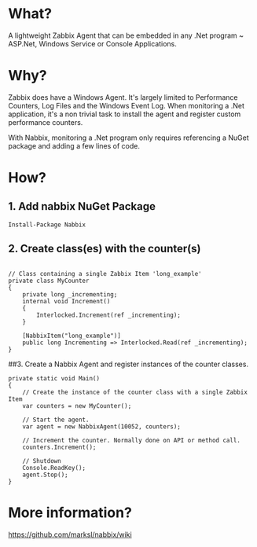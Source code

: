 # What?

A lightweight Zabbix Agent that can be embedded in any .Net program ~ ASP.Net, Windows Service or Console Applications.

# Why?

Zabbix does have a Windows Agent. It's largely limited to Performance Counters, Log Files and the Windows Event Log. When monitoring a .Net application, it's a non trivial task to install the agent and register custom performance counters. 

With Nabbix, monitoring a .Net program only requires referencing a NuGet package and adding a few lines of code.

# How?

## 1. Add nabbix NuGet Package

```
Install-Package Nabbix
```

## 2. Create class(es) with the counter(s)

```

// Class containing a single Zabbix Item 'long_example'
private class MyCounter
{
	private long _incrementing;
    internal void Increment()
	{
		Interlocked.Increment(ref _incrementing);
	}

	[NabbixItem("long_example")]
    public long Incrementing => Interlocked.Read(ref _incrementing);
}
```

##3. Create a Nabbix Agent and register instances of the counter classes.

```
private static void Main()
{
	// Create the instance of the counter class with a single Zabbix Item
    var counters = new MyCounter();
            
    // Start the agent.
    var agent = new NabbixAgent(10052, counters);

    // Increment the counter. Normally done on API or method call.
    counters.Increment();

    // Shutdown
	Console.ReadKey();
    agent.Stop();
}
```

# More information?

https://github.com/marksl/nabbix/wiki